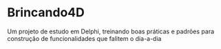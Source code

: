 # Brincando4D
 Um projeto de estudo em Delphi, treinando boas práticas e padrões para construção de funcionalidades que falitem o dia-a-dia
